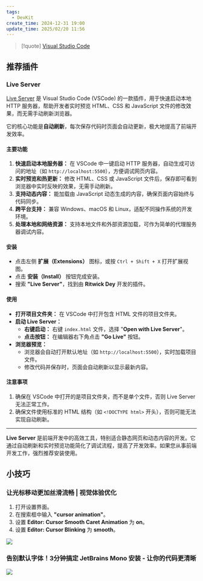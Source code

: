 ```yaml
---
tags:
  - DevKit
create_time: 2024-12-31 19:00
update_time: 2025/02/20 11:56
---
```


> [!quote]
> [Visual Studio Code](https://code.visualstudio.com/)

## 推荐插件

### Live Server

[Live Server](https://marketplace.visualstudio.com/items?itemName=ritwickdey.LiveServer) 是 Visual Studio Code (VSCode) 的一款插件，用于快速启动本地 HTTP 服务器，帮助开发者实时预览 HTML、CSS 和 JavaScript 文件的修改效果，而无需手动刷新浏览器。

它的核心功能是**自动刷新**，每次保存代码时页面会自动更新，极大地提高了前端开发效率。

#### 主要功能

1. **快速启动本地服务器：**
    在 VSCode 中一键启动 HTTP 服务器，自动生成可访问的地址（如 `http://localhost:5500`），方便调试网页内容。
2. **实时预览和热更新：**
    修改 HTML、CSS 或 JavaScript 文件后，保存即可看到浏览器中实时反映的效果，无需手动刷新。
3. **支持动态内容：**
    能加载由 JavaScript 动态生成的内容，确保页面内容始终与代码同步。
4. **跨平台支持：**
    兼容 Windows、macOS 和 Linux，适配不同操作系统的开发环境。
5. **处理本地和网络资源：**
    支持本地文件和外部资源加载，可作为简单的代理服务器调试内容。

#### 安装

- 点击左侧 **扩展（Extensions）** 图标，或按 `Ctrl + Shift + X` 打开扩展视图。
- 点击 **安装（Install）** 按钮完成安装。
- 搜索 **"Live Server"**，找到由 **Ritwick Dey** 开发的插件。

#### 使用

- **打开项目文件夹：**
    在 VSCode 中打开包含 HTML 文件的项目文件夹。
- **启动 Live Server：**
    - **右键启动：** 右键 `index.html` 文件，选择 "**Open with Live Server**"。
    - **点击按钮：** 在编辑器右下角点击 **"Go Live"** 按钮。
- **浏览器预览：**
    - 浏览器会自动打开默认地址（如 `http://localhost:5500`），实时加载项目文件。
    - 修改代码并保存时，页面会自动刷新以显示最新内容。

#### 注意事项

1. 确保在 VSCode 中打开的是项目文件夹，而不是单个文件，否则 Live Server 无法正常工作。
2. 确保文件使用标准的 HTML 结构（如 `<!DOCTYPE html>` 开头），否则可能无法实现自动刷新。

---

**Live Server** 是前端开发中的高效工具，特别适合静态网页和动态内容的开发。它通过自动刷新和实时预览功能简化了调试流程，提高了开发效率。如果您从事前端开发工作，强烈推荐安装使用。

## 小技巧

### 让光标移动更加丝滑流畅 | 视觉体验优化

1. 打开设置界面。
2. 在搜索框中输入 **"cursor animation"**。
3. 设置 **Editor: Cursor Smooth Caret Animation** 为 **on**。
4. 设置 **Editor: Cursor Blinking** 为 **smooth**。

![](https://img.xiaorang.fun/202501121155802.png)

### 告别默认字体！3分钟搞定 JetBrains Mono 安装 - 让你的代码更清晰

![](https://img.xiaorang.fun/202501232207718.png)
